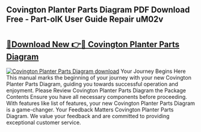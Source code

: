 ## Covington Planter Parts Diagram PDF Download Free - Part-oIK User Guide Repair uM02v

# <h2><a href="http://dflkidc.blite.top/?on=Covington+Planter+Parts+Diagram">🔗Download New 👉🔴 Covington Planter Parts Diagram</a></h2>

[![Covington Planter Parts Diagram download](https://i.imgur.com/lujVjoI.png)](http://dflkidc.blite.top/?on=Covington+Planter+Parts+Diagram)
Your Journey Begins Here This manual marks the beginning of your journey with your new Covington Planter Parts Diagram, guiding you towards successful operation and enjoyment. Please Review Covington Planter Parts Diagram the Package Contents Ensure you have all necessary components before proceeding. With features like list of features, your new Covington Planter Parts Diagram is a game-changer. Your Feedback Matters Covington Planter Parts Diagram. We value your feedback and are committed to providing exceptional customer service.
